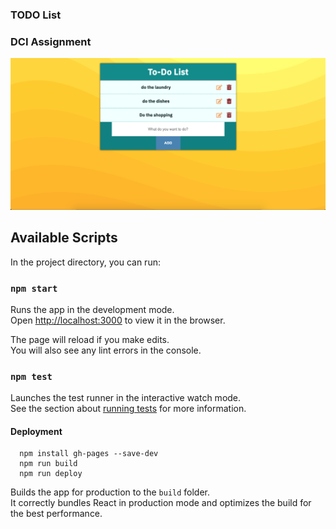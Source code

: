 ### TODO List

### DCI Assignment

![screenshot TODO List](todo-list.png)

## Available Scripts

In the project directory, you can run:

### `npm start`

Runs the app in the development mode.<br>
Open [http://localhost:3000](http://localhost:3000) to view it in the browser.

The page will reload if you make edits.<br>
You will also see any lint errors in the console.

### `npm test`

Launches the test runner in the interactive watch mode.<br>
See the section about [running tests](https://facebook.github.io/create-react-app/docs/running-tests) for more information.

#### Deployment

```
  npm install gh-pages --save-dev
  npm run build
  npm run deploy
```

Builds the app for production to the `build` folder.<br>
It correctly bundles React in production mode and optimizes the build for the best performance.
